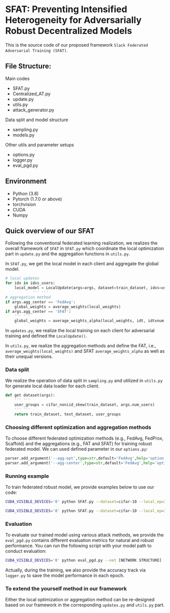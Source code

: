 # SFAT: Preventing Intensified Heterogeneity for Adversarially Robust Decentralized Models

This is the source code of our proposed framework ```Slack Federated Adversarial Training (SFAT)```.

## File Structure:

Main codes
  - SFAT.py
  - Centralized_AT.py
  - update.py
  - utils.py 
  - attack_generator.py

Data split and model structure
  - sampling.py
  - models.py

Other utils and parameter setups
  - options.py
  - logger.py
  - eval_pgd.py

## Environment

  - Python (3.8)
  - Pytorch (1.7.0 or above)
  - torchvision
  - CUDA
  - Numpy

## Quick overview of our SFAT

Following the conventional federated learning realization, we realizes the overall framework of ```SFAT``` in ```SFAT.py``` which coordinate the local optimization part in ```update.py``` and the aggregation functions in ```utils.py```.

In ```SFAT.py```, we get the local model in each client and aggregate the global model.

~~~python
# local updates
for idx in idxs_users:
    local_model = LocalUpdate(args=args, dataset=train_dataset, idxs=user_groups[idx], logger=logger, alg=args.agg_opt, anchor=global_model, anchor_mu=args.mu, local_rank=ipx, method=args.train_method)
            ''' ''' 
# aggregation method
if args.agg_center == 'FedAvg':
    global_weights = average_weights(local_weights)
if args.agg_center == 'SFAT':
    ''' '''
    global_weights = average_weights_alpha(local_weights, idt, idtxnum, args.pri)
~~~

In ```updates.py```, we realize the local training on each client for adversarial training and defined the ```LocalUpdate()```.

In ```utils.py```, we realize the aggregation methods and define the FAT, i.e., ```average_weights(local_weights)``` and SFAT ```average_weights_alpha``` as well as their unequal versions.

### Data split 

We realize the operation of data split in ```sampling.py``` and utilized in ```utils.py``` for generate local data loader for each client.

~~~python
def get dataset(args):
    ''' ''' 
    user_groups = cifar_noniid_skew(train_dataset, args.num_users)
    ''' '''
    return train_dataset, test_dataset, user_groups
~~~

### Choosing different optimization and aggregation methods

To choose different federated optimization methods (e.g., FedAvg, FedProx, Scaffold) and the aggregations (e.g., FAT and SFAT) for training robust federated model. We can used defined parameter in our ```options.py```:

~~~python
parser.add_argument('--agg-opt',type=str,default='FedAvg',help='option of on-device learning: FedAvg, FedProx, Scaffold')
parser.add_argument('--agg-center',type=str,default='FedAvg',help='option of aggregation: FedAvg, SFAT')
~~~

### Running example

To train federated robust model, we provide examples below to use our code:

~~~bash
CUDA_VISIBLE_DEVICES='0' python SFAT.py --dataset=cifar-10 --local_ep=10 --local_bs=32 --iid=0 --epochs=100 --num_users=5 --agg-opt='FedAvg' --agg-center='FAT' --out-dir='../output_results_FAT_FedAvg'
~~~

~~~bash
CUDA_VISIBLE_DEVICES='0' python SFAT.py --dataset=cifar-10 --local_ep=10 --local_bs=32 --iid=0 --epochs=100 --num_users=5 --agg-opt='FedAvg' --agg-center='SFAT' --pri=1.2 --out-dir='../output_results_SFAT_FedAvg'
~~~

### Evaluation

To evaluate our trained model using various attack methods, we provide the ```eval_pgd.py``` contains different evaluation metrics for natural and robust performance. You can run the following script with your model path to conduct evaluation:

~~~bash
CUDA_VISIBLE_DEVICES='0' python eval_pgd.py --net [NETWORK STRUCTURE] --dataset [DATASET] --model_path [MODLE PATH]
~~~

Actually, during the training, we also provide the accuracy track via ```logger.py``` to save the model performance in each epoch.

### To extend the yourself method in our framework

Either the local optimization or aggregation method can be re-designed based on our framework in the corresponding ```updates.py``` and ```utils.py``` part. 


